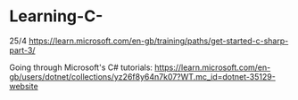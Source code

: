 # Learning-C-
25/4
https://learn.microsoft.com/en-gb/training/paths/get-started-c-sharp-part-3/

Going through Microsoft's C# tutorials:
https://learn.microsoft.com/en-gb/users/dotnet/collections/yz26f8y64n7k07?WT.mc_id=dotnet-35129-website
